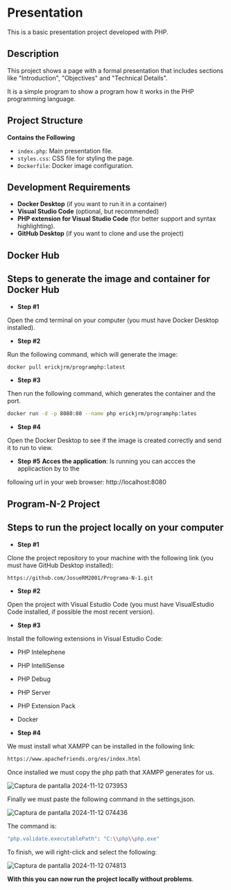 # Presentation
This is a basic presentation project developed with PHP.

## Description
This project shows a page with a formal presentation that includes sections like "Introduction", "Objectives" and "Technical Details".

It is a simple program to show a program how it works in the PHP programming language.

## Project Structure
**Contains the Following**
- `index.php`: Main presentation file.
- `styles.css`: CSS file for styling the page.
- `Dockerfile`: Docker image configuration.

## Development Requirements
- **Docker Desktop** (if you want to run it in a container)
- **Visual Studio Code** (optional, but recommended)
- **PHP extension for Visual Studio Code** (for better support and syntax highlighting).
- **GitHub Desktop** (if you want to clone and use the project)

## Docker Hub
## Steps to generate the image and container for Docker Hub
- **Step #1**

Open the cmd terminal on your computer (you must have Docker Desktop installed).

- **Step #2**

Run the following command, which will generate the image:

```bash
docker pull erickjrm/programphp:latest
```

- **Step #3**

Then run the following command, which generates the container and the port.

```bash
docker run -d -p 8080:80 --name php erickjrm/programphp:lates
```

- **Step #4**

Open the Docker Desktop to see if the image is created correctly and send it to run to view.

- **Step #5**
**Acces the application**: Is running you can accces the applicaction by to the

following url in your web browser: http://localhost:8080

## Program-N-2 Project
## Steps to run the project locally on your computer
- **Step #1**

Clone the project repository to your machine with the following link (you must have GitHub Desktop installed):

```bash
https://github.com/JosueRM2001/Programa-N-1.git
```

- **Step #2**

Open the project with Visual Estudio Code (you must have VisualEstudio Code installed, if possible the most recent version).

- **Step #3**

Install the following extensions in Visual Estudio Code:

- PHP Intelephene
- PHP IntelliSense
- PHP Debug
- PHP Server
- PHP Extension Pack
- Docker
  
- **Step #4**

We must install what XAMPP can be installed in the following link:

```bash
https://www.apachefriends.org/es/index.html
```

Once installed we must copy the php path that XAMPP generates for us.

![Captura de pantalla 2024-11-12 073953](https://github.com/user-attachments/assets/fc3aa017-8708-4634-8777-ab618698e88b)

Finally we must paste the following command in the settings,json.

![Captura de pantalla 2024-11-12 074436](https://github.com/user-attachments/assets/30b7686c-4b5a-437b-abfd-83e822959e4d)

The command is:

```bash
"php.validate.executablePath": "C:\\php\\php.exe"
```

To finish, we will right-click and select the following:

![Captura de pantalla 2024-11-12 074813](https://github.com/user-attachments/assets/c26cb7f5-d0b2-4ce4-a69e-a58990facc01)

**With this you can now run the project locally without problems**.
    

